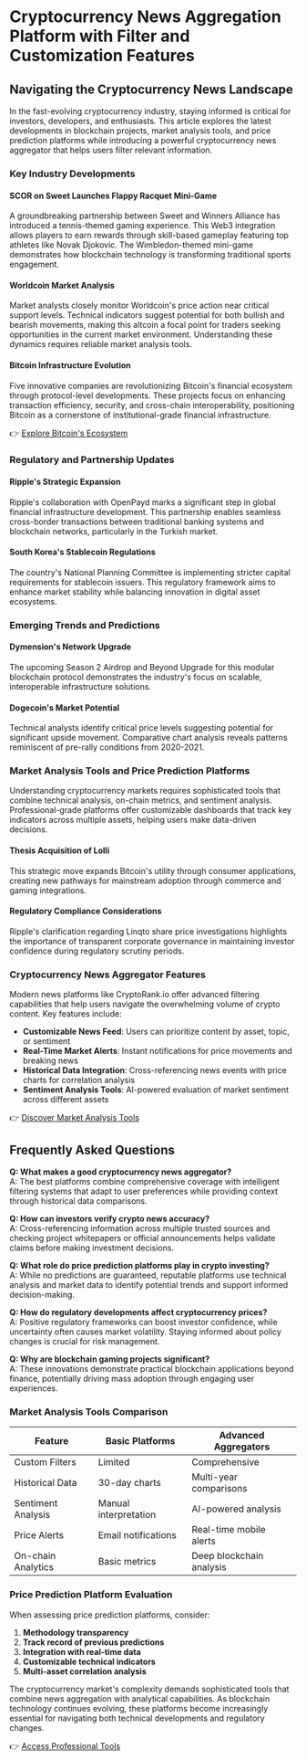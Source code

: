 # Cryptocurrency News Aggregation Platform with Filter and Customization Features

## Navigating the Cryptocurrency News Landscape

In the fast-evolving cryptocurrency industry, staying informed is critical for investors, developers, and enthusiasts. This article explores the latest developments in blockchain projects, market analysis tools, and price prediction platforms while introducing a powerful cryptocurrency news aggregator that helps users filter relevant information.

### Key Industry Developments

#### SCOR on Sweet Launches Flappy Racquet Mini-Game  
A groundbreaking partnership between Sweet and Winners Alliance has introduced a tennis-themed gaming experience. This Web3 integration allows players to earn rewards through skill-based gameplay featuring top athletes like Novak Djokovic. The Wimbledon-themed mini-game demonstrates how blockchain technology is transforming traditional sports engagement.

#### Worldcoin Market Analysis  
Market analysts closely monitor Worldcoin's price action near critical support levels. Technical indicators suggest potential for both bullish and bearish movements, making this altcoin a focal point for traders seeking opportunities in the current market environment. Understanding these dynamics requires reliable market analysis tools.

#### Bitcoin Infrastructure Evolution  
Five innovative companies are revolutionizing Bitcoin's financial ecosystem through protocol-level developments. These projects focus on enhancing transaction efficiency, security, and cross-chain interoperability, positioning Bitcoin as a cornerstone of institutional-grade financial infrastructure.

👉 [Explore Bitcoin's Ecosystem](https://bit.ly/okx-bonus)

### Regulatory and Partnership Updates

#### Ripple's Strategic Expansion  
Ripple's collaboration with OpenPayd marks a significant step in global financial infrastructure development. This partnership enables seamless cross-border transactions between traditional banking systems and blockchain networks, particularly in the Turkish market.

#### South Korea's Stablecoin Regulations  
The country's National Planning Committee is implementing stricter capital requirements for stablecoin issuers. This regulatory framework aims to enhance market stability while balancing innovation in digital asset ecosystems.

### Emerging Trends and Predictions

#### Dymension's Network Upgrade  
The upcoming Season 2 Airdrop and Beyond Upgrade for this modular blockchain protocol demonstrates the industry's focus on scalable, interoperable infrastructure solutions.

#### Dogecoin's Market Potential  
Technical analysts identify critical price levels suggesting potential for significant upside movement. Comparative chart analysis reveals patterns reminiscent of pre-rally conditions from 2020-2021.

### Market Analysis Tools and Price Prediction Platforms

Understanding cryptocurrency markets requires sophisticated tools that combine technical analysis, on-chain metrics, and sentiment analysis. Professional-grade platforms offer customizable dashboards that track key indicators across multiple assets, helping users make data-driven decisions.

#### Thesis Acquisition of Lolli  
This strategic move expands Bitcoin's utility through consumer applications, creating new pathways for mainstream adoption through commerce and gaming integrations.

#### Regulatory Compliance Considerations  
Ripple's clarification regarding Linqto share price investigations highlights the importance of transparent corporate governance in maintaining investor confidence during regulatory scrutiny periods.

### Cryptocurrency News Aggregator Features

Modern news platforms like CryptoRank.io offer advanced filtering capabilities that help users navigate the overwhelming volume of crypto content. Key features include:

- **Customizable News Feed**: Users can prioritize content by asset, topic, or sentiment
- **Real-Time Market Alerts**: Instant notifications for price movements and breaking news
- **Historical Data Integration**: Cross-referencing news events with price charts for correlation analysis
- **Sentiment Analysis Tools**: AI-powered evaluation of market sentiment across different assets

👉 [Discover Market Analysis Tools](https://bit.ly/okx-bonus)

## Frequently Asked Questions

**Q: What makes a good cryptocurrency news aggregator?**  
A: The best platforms combine comprehensive coverage with intelligent filtering systems that adapt to user preferences while providing context through historical data comparisons.

**Q: How can investors verify crypto news accuracy?**  
A: Cross-referencing information across multiple trusted sources and checking project whitepapers or official announcements helps validate claims before making investment decisions.

**Q: What role do price prediction platforms play in crypto investing?**  
A: While no predictions are guaranteed, reputable platforms use technical analysis and market data to identify potential trends and support informed decision-making.

**Q: How do regulatory developments affect cryptocurrency prices?**  
A: Positive regulatory frameworks can boost investor confidence, while uncertainty often causes market volatility. Staying informed about policy changes is crucial for risk management.

**Q: Why are blockchain gaming projects significant?**  
A: These innovations demonstrate practical blockchain applications beyond finance, potentially driving mass adoption through engaging user experiences.

### Market Analysis Tools Comparison

| Feature                | Basic Platforms       | Advanced Aggregators     |
|------------------------|-----------------------|--------------------------|
| Custom Filters         | Limited               | Comprehensive            |
| Historical Data        | 30-day charts         | Multi-year comparisons   |
| Sentiment Analysis     | Manual interpretation | AI-powered analysis      |
| Price Alerts           | Email notifications   | Real-time mobile alerts  |
| On-chain Analytics     | Basic metrics         | Deep blockchain analysis |

### Price Prediction Platform Evaluation

When assessing price prediction platforms, consider:
1. **Methodology transparency**
2. **Track record of previous predictions**
3. **Integration with real-time data**
4. **Customizable technical indicators**
5. **Multi-asset correlation analysis**

The cryptocurrency market's complexity demands sophisticated tools that combine news aggregation with analytical capabilities. As blockchain technology continues evolving, these platforms become increasingly essential for navigating both technical developments and regulatory changes.

👉 [Access Professional Tools](https://bit.ly/okx-bonus)